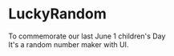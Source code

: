 # LuckyRandom
To commemorate our last June 1 children's Day<br>
It's a random number maker with UI.
